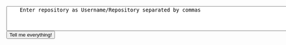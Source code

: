 <form action="#" method="post">
  <textarea name="repos" rows="4" cols="100">
    Enter repository as Username/Repository separated by commas
  </textarea>
  <br>
  <input type="submit" name="submit" value="Tell me everything!"/>
</form>

